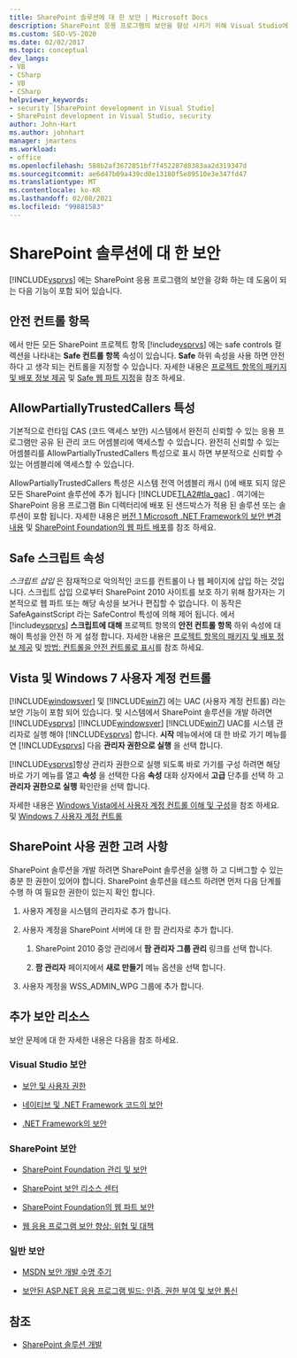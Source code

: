 ```yaml
---
title: SharePoint 솔루션에 대 한 보안 | Microsoft Docs
description: SharePoint 응용 프로그램의 보안을 향상 시키기 위해 Visual Studio에 통합 된 기능을 알아봅니다.
ms.custom: SEO-VS-2020
ms.date: 02/02/2017
ms.topic: conceptual
dev_langs:
- VB
- CSharp
- VB
- CSharp
helpviewer_keywords:
- security [SharePoint development in Visual Studio]
- SharePoint development in Visual Studio, security
author: John-Hart
ms.author: johnhart
manager: jmartens
ms.workload:
- office
ms.openlocfilehash: 588b2af3672851bf7f452287d8383aa2d319347d
ms.sourcegitcommit: ae6d47b09a439cd0e13180f5e89510e3e347fd47
ms.translationtype: MT
ms.contentlocale: ko-KR
ms.lasthandoff: 02/08/2021
ms.locfileid: "99881583"
---
```

# <a name="security-for-sharepoint-solutions"></a>SharePoint 솔루션에 대 한 보안
  [!INCLUDE[vsprvs](../sharepoint/includes/vsprvs-md.md)] 에는 SharePoint 응용 프로그램의 보안을 강화 하는 데 도움이 되는 다음 기능이 포함 되어 있습니다.

## <a name="safe-control-entries"></a>안전 컨트롤 항목
 에서 만든 모든 SharePoint 프로젝트 항목 [!include[vsprvs](../sharepoint/includes/vsprvs-md.md)] 에는 safe controls 컬렉션을 나타내는 **Safe 컨트롤 항목** 속성이 있습니다. **Safe** 하위 속성을 사용 하면 안전 하다 고 생각 되는 컨트롤을 지정할 수 있습니다. 자세한 내용은 [프로젝트 항목의 패키지 및 배포 정보 제공](../sharepoint/providing-packaging-and-deployment-information-in-project-items.md) 및 [Safe 웹 파트 지정](/previous-versions/office/developer/sharepoint2003/dd583154(v=office.11)#specifying-safe-web-parts)을 참조 하세요.

## <a name="allowpartiallytrustedcallers-attribute"></a>AllowPartiallyTrustedCallers 특성
 기본적으로 런타임 CAS (코드 액세스 보안) 시스템에서 완전히 신뢰할 수 있는 응용 프로그램만 공유 된 관리 코드 어셈블리에 액세스할 수 있습니다. 완전히 신뢰할 수 있는 어셈블리를 AllowPartiallyTrustedCallers 특성으로 표시 하면 부분적으로 신뢰할 수 있는 어셈블리에 액세스할 수 있습니다.

 AllowPartiallyTrustedCallers 특성은 시스템 전역 어셈블리 캐시 ()에 배포 되지 않은 모든 SharePoint 솔루션에 추가 됩니다 [!INCLUDE[TLA2#tla_gac](../sharepoint/includes/tla2sharptla-gac-md.md)] . 여기에는 SharePoint 응용 프로그램 Bin 디렉터리에 배포 된 샌드박스가 적용 된 솔루션 또는 솔루션이 포함 됩니다. 자세한 내용은 [버전 1 Microsoft .NET Framework의 보안 변경 내용](/previous-versions/msp-n-p/ff921345(v=pandp.10)) 및 [SharePoint Foundation의 웹 파트 배포](/previous-versions/office/developer/sharepoint-2010/cc768621(v=office.14))를 참조 하세요.

## <a name="safe-against-script-property"></a>Safe 스크립트 속성
 *스크립트 삽입* 은 잠재적으로 악의적인 코드를 컨트롤이 나 웹 페이지에 삽입 하는 것입니다. 스크립트 삽입 으로부터 SharePoint 2010 사이트를 보호 하기 위해 참가자는 기본적으로 웹 파트 또는 해당 속성을 보거나 편집할 수 없습니다. 이 동작은 SafeAgainstScript 라는 SafeControl 특성에 의해 제어 됩니다. 에서 [!include[vsprvs](../sharepoint/includes/vsprvs-md.md)] **스크립트에 대해** 프로젝트 항목의 **안전 컨트롤 항목** 하위 속성에 대해이 특성을 안전 하 게 설정 합니다. 자세한 내용은 [프로젝트 항목의 패키지 및 배포 정보 제공](../sharepoint/providing-packaging-and-deployment-information-in-project-items.md) 및 [방법: 컨트롤을 안전 컨트롤로 표시](../sharepoint/how-to-mark-controls-as-safe-controls.md)를 참조 하세요.

## <a name="vista-and-windows-7-user-account-control"></a>Vista 및 Windows 7 사용자 계정 컨트롤
 [!INCLUDE[windowsver](../sharepoint/includes/windowsver-md.md)] 및 [!INCLUDE[win7](../sharepoint/includes/win7-md.md)] 에는 UAC (사용자 계정 컨트롤) 라는 보안 기능이 포함 되어 있습니다. 및 시스템에서 SharePoint 솔루션을 개발 하려면 [!INCLUDE[vsprvs](../sharepoint/includes/vsprvs-md.md)] [!INCLUDE[windowsver](../sharepoint/includes/windowsver-md.md)] [!INCLUDE[win7](../sharepoint/includes/win7-md.md)] UAC를 시스템 관리자로 실행 해야 [!INCLUDE[vsprvs](../sharepoint/includes/vsprvs-md.md)] 합니다. **시작** 메뉴에서에 대 한 바로 가기 메뉴를 연 [!INCLUDE[vsprvs](../sharepoint/includes/vsprvs-md.md)] 다음 **관리자 권한으로 실행** 을 선택 합니다.

 [!INCLUDE[vsprvs](../sharepoint/includes/vsprvs-md.md)]항상 관리자 권한으로 실행 되도록 바로 가기를 구성 하려면 해당 바로 가기 메뉴를 열고 **속성** 을 선택한 다음 **속성** 대화 상자에서 **고급** 단추를 선택 하 고 **관리자 권한으로 실행** 확인란을 선택 합니다.

 자세한 내용은 [Windows Vista에서 사용자 계정 컨트롤 이해 및 구성](/previous-versions/windows/it-pro/windows-vista/cc709628(v=ws.10))을 참조 하세요. 및 [Windows 7 사용자 계정 컨트롤](/previous-versions/windows/it-pro/windows-server-2008-R2-and-2008/cc731416(v=ws.10))

## <a name="sharepoint-permissions-considerations"></a>SharePoint 사용 권한 고려 사항
 SharePoint 솔루션을 개발 하려면 SharePoint 솔루션을 실행 하 고 디버그할 수 있는 충분 한 권한이 있어야 합니다. SharePoint 솔루션을 테스트 하려면 먼저 다음 단계를 수행 하 여 필요한 권한이 있는지 확인 합니다.

1. 사용자 계정을 시스템의 관리자로 추가 합니다.

2. 사용자 계정을 SharePoint 서버에 대 한 팜 관리자로 추가 합니다.

    1. SharePoint 2010 중앙 관리에서 **팜 관리자 그룹 관리** 링크를 선택 합니다.

    2. **팜 관리자** 페이지에서 **새로 만들기** 메뉴 옵션을 선택 합니다.

3. 사용자 계정을 WSS_ADMIN_WPG 그룹에 추가 합니다.

## <a name="additional-security-resources"></a>추가 보안 리소스
 보안 문제에 대 한 자세한 내용은 다음을 참조 하세요.

### <a name="visual-studio-security"></a>Visual Studio 보안

- [보안 및 사용자 권한](/previous-versions/visualstudio/visual-studio-2010/ms165099(v=vs.100))

- [네이티브 및 .NET Framework 코드의 보안](/previous-versions/visualstudio/visual-studio-2010/1787tk12(v=vs.100))

- [.NET Framework의 보안](/previous-versions/dotnet/netframework-4.0/fkytk30f(v=vs.100))

### <a name="sharepoint-security"></a>SharePoint 보안

- [SharePoint Foundation 관리 및 보안](/previous-versions/office/developer/sharepoint-2010/ee537811(v=office.14))

- [SharePoint 보안 리소스 센터](/sharepoint/dev/)

- [SharePoint Foundation의 웹 파트 보안](/previous-versions/office/developer/sharepoint-2010/cc768613(v=office.14))

- [웹 응용 프로그램 보안 향상: 위협 및 대책](/previous-versions/msp-n-p/ff649874(v=pandp.10))

### <a name="general-security"></a>일반 보안

- [MSDN 보안 개발 수명 주기](https://www.microsoft.com/msrc?rtc=1)

- [보안된 ASP.NET 응용 프로그램 빌드: 인증, 권한 부여 및 보안 통신](/previous-versions/msp-n-p/ff649100(v=pandp.10))

## <a name="see-also"></a>참조

- [SharePoint 솔루션 개발](../sharepoint/developing-sharepoint-solutions.md)